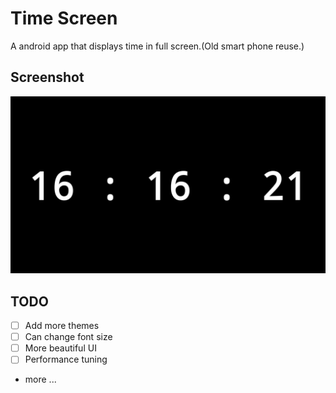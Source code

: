 # Time Screen

A android app that displays time in full screen.(Old smart phone reuse.)

## Screenshot

![demo](./images/demo.png)

## TODO

- [ ] Add more themes
- [ ] Can change font size
- [ ] More beautiful UI
- [ ] Performance tuning
- more ...